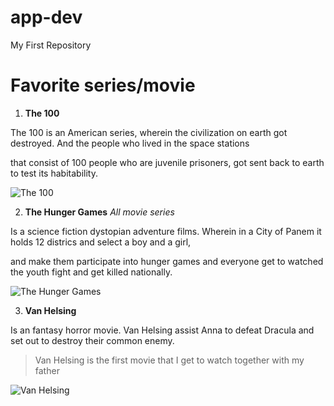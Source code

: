 # app-dev
My First Repository 

# Favorite series/movie

1. **The 100**

  The 100 is an American series, wherein the civilization on earth got destroyed. And the people who lived in the space stations 

  that consist of 100 people who are juvenile prisoners, got sent back to earth to test its habitability.
  
![The 100](https://ntvb.tmsimg.com/assets/p18078200_b_h8_ae.jpg?w=1280&h=720)
  
2. **The Hunger Games** *All movie series*

  Is a science fiction dystopian adventure films. Wherein in a City of Panem it holds 12 districs and select a boy and a girl,  
  
  and make them participate into hunger games and everyone get to watched the youth fight and get killed nationally.
  
![The Hunger Games](https://static.wikia.nocookie.net/whumpapedia/images/0/0a/The_Hunger_Games_Series.jpg/revision/latest?cb=20210902171604)
  
3. **Van Helsing**

  Is an fantasy horror movie. Van Helsing assist Anna to defeat Dracula and set out to destroy their common enemy.
  
  > Van Helsing is the first movie that I get to watch together with my father

![Van Helsing](https://static1.colliderimages.com/wordpress/wp-content/uploads/2022/04/Hugh-Jackman%E2%80%99s-Van-Helsing.jpg)
